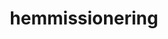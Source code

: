 ---
title: hemmissionering
layout: layouts/article.liquid
permalink: /ja/asia-studies/home-missioning.html
tags: asia-studies
sideNavOrder: 6
---